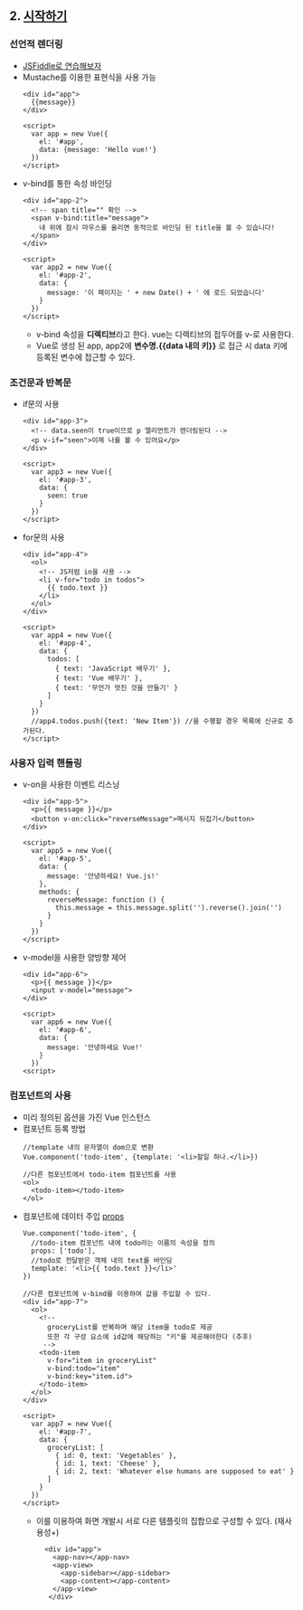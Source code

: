 ## 2. [시작하기](https://kr.vuejs.org/v2/guide/index.html)
### 선언적 렌더링
* [JSFiddle로 연습해보자](https://jsfiddle.net/)
* Mustache를 이용한 표현식을 사용 가능
    ```
    <div id="app">
      {{message}}
    </div>
    
    <script>
      var app = new Vue({
        el: '#app',
        data: {message: 'Hello vue!'}
      })
    </script>
    ```
* v-bind를 통한 속성 바인딩
    ```
    <div id="app-2">
      <!-- span title="" 확인 -->
      <span v-bind:title="message">
        내 위에 잠시 마우스를 올리면 동적으로 바인딩 된 title을 볼 수 있습니다!
      </span>
    </div>
    
    <script>
      var app2 = new Vue({
        el: '#app-2',
        data: {
          message: '이 페이지는 ' + new Date() + ' 에 로드 되었습니다'
        }
      })
    </script>
    ```
    + v-bind 속성을 **디렉티브**라고 한다. vue는 디렉티브의 접두어를 v-로 사용한다.
    + Vue로 생성 된 app, app2에 **변수명.{{data 내의 키}}** 로 접근 시 data 키에 등록된 변수에 접근할 수 있다.
    
### 조건문과 반복문
* if문의 사용
    ```
    <div id="app-3">
      <!-- data.seen이 true이므로 p 엘리먼트가 렌더링된다 -->
      <p v-if="seen">이제 나를 볼 수 있어요</p>
    </div>
    
    <script>
      var app3 = new Vue({
        el: '#app-3',
        data: {
          seen: true
        }
      })
    </script>
    ```
* for문의 사용
    ```
    <div id="app-4">
      <ol>
        <!-- JS저럼 in을 사용 -->
        <li v-for="todo in todos">
          {{ todo.text }}
        </li>
      </ol>
    </div>
    
    <script>
      var app4 = new Vue({
        el: '#app-4',
        data: {
          todos: [
            { text: 'JavaScript 배우기' },
            { text: 'Vue 배우기' },
            { text: '무언가 멋진 것을 만들기' }
          ]
        }
      })
      //app4.todos.push({text: 'New Item'}) //을 수행할 경우 목록에 신규로 추가된다.
    </script>
    
### 사용자 입력 핸들링
* v-on을 사용한 이벤트 리스닝
    ```
    <div id="app-5">
      <p>{{ message }}</p>
      <button v-on:click="reverseMessage">메시지 뒤집기</button>
    </div>

    <script>
      var app5 = new Vue({
        el: '#app-5',
        data: {
          message: '안녕하세요! Vue.js!'
        },
        methods: {
          reverseMessage: function () {
            this.message = this.message.split('').reverse().join('')
          }
        }
      })
    </script>
    ```
* v-model을 사용한 양방향 제어
    ```
    <div id="app-6">
      <p>{{ message }}</p>
      <input v-model="message">
    </div>
    
    <script>
      var app6 = new Vue({
        el: '#app-6',
        data: {
          message: '안녕하세요 Vue!'
        }
      })
    <script>

    ```
    
### 컴포넌트의 사용
* 미리 정의된 옵션을 가진 Vue 인스턴스
* 컴포넌트 등록 방법
    ```
    //template 내의 문자열이 dom으로 변환
    Vue.component('todo-item', {template: '<li>할일 하나.</li>})
    
    //다른 컴포넌트에서 todo-item 컴포넌트를 사용
    <ol>
      <todo-item></todo-item>
    </ol>
    ```
* 컴포넌트에 데이터 주입 [props](https://kr.vuejs.org/v2/guide/components.html#%EC%BB%B4%ED%8F%AC%EB%84%8C%ED%8A%B8-%EC%9E%91%EC%84%B1)
    ```
    Vue.component('todo-item', {
      //todo-item 컴포넌트 내에 todo라는 이름의 속성을 정의
      props: ['todo'],
      //todo로 전달받은 객체 내의 text를 바인딩
      template: '<li>{{ todo.text }}</li>'
    })
    
    //다른 컴포넌트에 v-bind를 이용하여 값을 주입할 수 있다.
    <div id="app-7">
      <ol>
        <!-- 
          groceryList를 반복하며 해당 item을 todo로 제공
          또한 각 구성 요소에 id값에 해당하는 "키"를 제공해야한다 (추후)
         -->
        <todo-item
          v-for="item in groceryList"
          v-bind:todo="item"
          v-bind:key="item.id">
        </todo-item>
      </ol>
    </div>
    
    <script>
      var app7 = new Vue({
        el: '#app-7',
        data: {
          groceryList: [
            { id: 0, text: 'Vegetables' },
            { id: 1, text: 'Cheese' },
            { id: 2, text: 'Whatever else humans are supposed to eat' }
          ]
        }
      })
    </script>
    ```
    + 이를 이용하여 화면 개발시 서로 다른 템플릿의 집합으로 구성할 수 있다. (재사용성+)
        ```
          <div id="app">
            <app-nav></app-nav>
            <app-view>
              <app-sidebar></app-sidebar>
              <app-content></app-content>
            </app-view>
           </div>
        ```
